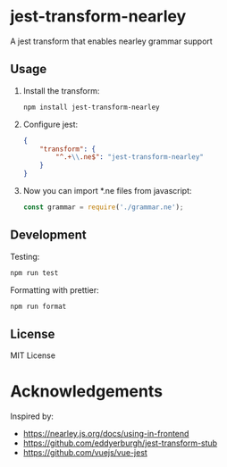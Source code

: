 # jest-transform-nearley

A jest transform that enables nearley grammar support

## Usage

1. Install the transform:
    ```bash
    npm install jest-transform-nearley
    ```

2. Configure jest:
    ```json
    {
        "transform": {
            "^.+\\.ne$": "jest-transform-nearley"
        }
    }
    ```

3. Now you can import *.ne files from javascript:
    ```js
    const grammar = require('./grammar.ne');
    ```

## Development

Testing:

```bash
npm run test
```

Formatting with prettier:

```bash
npm run format
```

## License

MIT License

# Acknowledgements

Inspired by:

- https://nearley.js.org/docs/using-in-frontend
- https://github.com/eddyerburgh/jest-transform-stub
- https://github.com/vuejs/vue-jest
